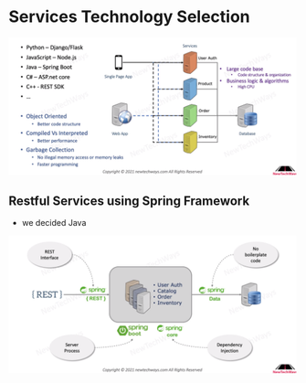 # Services Technology Selection

![Alt text](image-7.png)

## Restful Services using Spring Framework
- we decided Java

![Alt text](image-8.png)